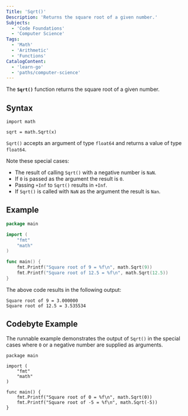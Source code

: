 ```yaml
---
Title: 'Sqrt()'
Description: 'Returns the square root of a given number.'
Subjects:
  - 'Code Foundations'
  - 'Computer Science'
Tags:
  - 'Math'
  - 'Arithmetic'
  - 'Functions'
CatalogContent:
  - 'learn-go'
  - 'paths/computer-science'
---
```


The **`Sqrt()`** function returns the square root of a given number.

## Syntax

```pseudo
import math

sqrt = math.Sqrt(x)
```

`Sqrt()` accepts an argument of type `float64` and returns a value of type `float64`.

Note these special cases:

- The result of calling `Sqrt()` with a negative number is `NaN`.
- If `0` is passed as the argument the result is `0`.
- Passing `+Inf` to `Sqrt()` results in `+Inf`.
- If `Sqrt()` is called with `NaN` as the argument the result is `Nan`.

## Example

```go
package main

import (
    "fmt"
    "math"
)

func main() {
    fmt.Printf("Square root of 9 = %f\n", math.Sqrt(9))
    fmt.Printf("Square root of 12.5 = %f\n", math.Sqrt(12.5))
}
```

The above code results in the following output:

```shell
Square root of 9 = 3.000000
Square root of 12.5 = 3.535534
```

## Codebyte Example

The runnable example demonstrates the output of `Sqrt()` in the special cases where `0` or a negative number are supplied as arguments.

```codebyte/golang
package main

import (
    "fmt"
    "math"
)

func main() {
    fmt.Printf("Square root of 0 = %f\n", math.Sqrt(0))
    fmt.Printf("Square root of -5 = %f\n", math.Sqrt(-5))
}
```

